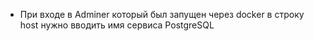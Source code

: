 - При входе в Adminer который был запущен через docker в строку host нужно вводить имя сервиса PostgreSQL